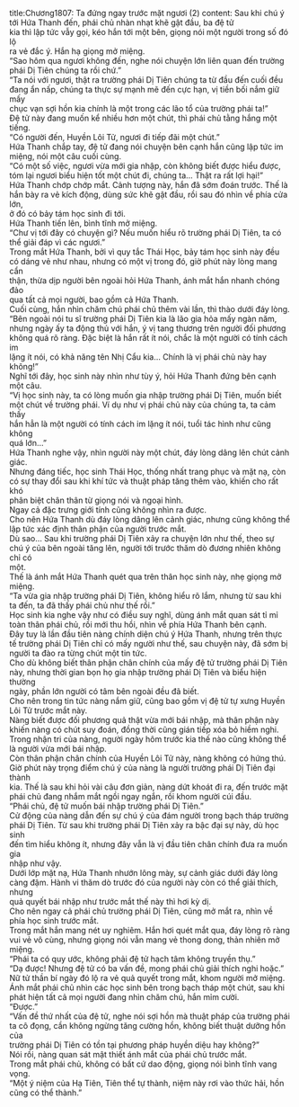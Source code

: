 title:Chương1807: Ta đứng ngay trước mặt ngươi (2)
content:
Sau khi chú ý tới Hứa Thanh đến, phái chủ nhàn nhạt khẽ gật đầu, ba đệ tử<br>kia thì lập tức vẫy gọi, kéo hắn tới một bên, giọng nói một người trong số đó lộ<br>ra vẻ đắc ý. Hắn hạ giọng mở miệng.<br>“Sao hôm qua ngươi không đến, nghe nói chuyện lớn liên quan đến trường<br>phái Dị Tiên chúng ta rồi chứ.”<br>“Ta nói với ngươi, thật ra trường phái Dị Tiên chúng ta từ đầu đến cuối đều<br>đang ẩn nấp, chúng ta thực sự mạnh mẽ đến cực hạn, vị tiền bối nắm giữ mấy<br>chục vạn sợi hồn kia chính là một trong các lão tổ của trường phái ta!”<br>Đệ tử này đang muốn kể nhiều hơn một chút, thì phái chủ tằng hắng một<br>tiếng.<br>“Có người đến, Huyền Lôi Tử, ngươi đi tiếp đãi một chút.”<br>Hứa Thanh chắp tay, đệ tử đang nói chuyện bên cạnh hắn cũng lập tức im<br>miệng, nói một câu cuối cùng.<br>“Có một số việc, ngươi vừa mới gia nhập, còn không biết được hiểu được,<br>tóm lại ngươi biểu hiện tốt một chút đi, chúng ta… Thật ra rất lợi hại!”<br>Hứa Thanh chớp chớp mắt. Cảnh tượng này, hắn đã sớm đoán trước. Thế là<br>hắn bày ra vẻ kích động, dùng sức khẽ gật đầu, rồi sau đó nhìn về phía cửa lớn,<br>ở đó có bảy tám học sinh đi tới.<br>Hứa Thanh tiến lên, bình tĩnh mở miệng.<br>“Chư vị tới đây có chuyện gì? Nếu muốn hiểu rõ trường phái Dị Tiên, ta có<br>thể giải đáp vì các ngươi.”<br>Trong mắt Hứa Thanh, bởi vì quy tắc Thái Học, bảy tám học sinh này đều<br>có dáng vẻ như nhau, nhưng có một vị trong đó, giờ phút này lòng mang cẩn<br>thận, thừa dịp người bên ngoài hỏi Hứa Thanh, ánh mắt hắn nhanh chóng đảo<br>qua tất cả mọi người, bao gồm cả Hứa Thanh.<br>Cuối cùng, hắn nhìn chăm chú phái chủ thêm vài lần, thì thào dưới đáy lòng.<br>“Bên ngoài nói tu sĩ trường phái Dị Tiên kia là lão gia hỏa mấy ngàn năm,<br>nhưng ngày ấy ta động thủ với hắn, ý vị tang thương trên người đối phương<br>không quá rõ ràng. Đặc biệt là hắn rất ít nói, chắc là một người có tính cách im<br>lặng ít nói, có khả năng tên Nhị Cẩu kia… Chính là vị phái chủ này hay<br>không!”<br>Nghĩ tới đây, học sinh này nhìn như tùy ý, hỏi Hứa Thanh đứng bên cạnh<br>một câu.<br>“Vị học sinh này, ta có lòng muốn gia nhập trường phái Dị Tiên, muốn biết<br>một chút về trường phái. Ví dụ như vị phái chủ này của chúng ta, ta cảm thấy<br>hắn hẳn là một người có tính cách im lặng ít nói, tuổi tác hình như cũng không<br>quá lớn…”<br>Hứa Thanh nghe vậy, nhìn người này một chút, đáy lòng dâng lên chút cảnh<br>giác.<br>Nhưng đáng tiếc, học sinh Thái Học, thống nhất trang phục và mặt nạ, còn<br>có sự thay đổi sau khi khí tức và thuật pháp tăng thêm vào, khiến cho rất khó<br>phân biệt chân thân từ giọng nói và ngoại hình.<br>Ngay cả đặc trưng giới tính cũng không nhìn ra được.<br>Cho nên Hứa Thanh dù đáy lòng dâng lên cảnh giác, nhưng cũng không thể<br>lập tức xác định thân phận của người trước mắt.<br>Dù sao… Sau khi trường phái Dị Tiên xảy ra chuyện lớn như thế, theo sự<br>chú ý của bên ngoài tăng lên, người tới trước thăm dò đương nhiên không chỉ có<br>một.<br>Thế là ánh mắt Hứa Thanh quét qua trên thân học sinh này, nhẹ giọng mở<br>miệng.<br>“Ta vừa gia nhập trường phái Dị Tiên, không hiểu rõ lắm, nhưng từ sau khi<br>ta đến, ta đã thấy phái chủ như thế rồi.”<br>Học sinh kia nghe vậy như có điều suy nghĩ, dùng ánh mắt quan sát tỉ mỉ<br>toàn thân phái chủ, rồi mới thu hồi, nhìn về phía Hứa Thanh bên cạnh.<br>Đây tuy là lần đầu tiên nàng chính diện chú ý Hứa Thanh, nhưng trên thực<br>tế trường phái Dị Tiên chỉ có mấy người như thế, sau chuyện này, đã sớm bị<br>người ta đào ra từng chút một tin tức.<br>Cho dù không biết thân phận chân chính của mấy đệ tử trường phái Dị Tiên<br>này, nhưng thời gian bọn họ gia nhập trường phái Dị Tiên và biểu hiện thường<br>ngày, phần lớn người có tâm bên ngoài đều đã biết.<br>Cho nên trong tin tức nàng nắm giữ, cũng bao gồm vị đệ tử tự xưng Huyền<br>Lôi Tử trước mắt này.<br>Nàng biết được đối phương quả thật vừa mới bái nhập, mà thân phận này<br>khiến nàng có chút suy đoán, đồng thời cũng gián tiếp xóa bỏ hiềm nghi.<br>Trong nhận tri của nàng, người ngày hôm trước kia thế nào cũng không thể<br>là người vừa mới bái nhập.<br>Còn thân phận chân chính của Huyền Lôi Tử này, nàng không có hứng thú.<br>Giờ phút này trọng điểm chú ý của nàng là người trường phái Dị Tiên đại thành<br>kia. Thế là sau khi hỏi vài câu đơn giản, nàng dứt khoát đi ra, đến trước mặt<br>phái chủ đang nhắm mắt ngồi ngay ngắn, rồi khom người cúi đầu.<br>“Phái chủ, đệ tử muốn bái nhập trường phái Dị Tiên.”<br>Cử động của nàng dẫn đến sự chú ý của đám người trong bạch tháp trường<br>phái Dị Tiên. Từ sau khi trường phái Dị Tiên xảy ra bậc đại sự này, dù học sinh<br>đến tìm hiểu không ít, nhưng đây vẫn là vị đầu tiên chân chính đưa ra muốn gia<br>nhập như vậy.<br>Dưới lớp mặt nạ, Hứa Thanh nhướn lông mày, sự cảnh giác dưới đáy lòng<br>càng đậm. Hành vi thăm dò trước đó của người này còn có thể giải thích, nhưng<br>quả quyết bái nhập như trước mắt thế này thì hơi kỳ dị.<br>Cho nên ngay cả phái chủ trường phái Dị Tiên, cũng mở mắt ra, nhìn về<br>phía học sinh trước mắt.<br>Trong mắt hắn mang nét uy nghiêm. Hắn hơi quét mắt qua, đáy lòng rõ ràng<br>vui vẻ vô cùng, nhưng giọng nói vẫn mang vẻ thong dong, thản nhiên mở<br>miệng.<br>“Phái ta có quy ước, không phải đệ tử hạch tâm không truyền thụ.”<br>“Dạ được! Nhưng đệ tử có ba vấn đề, mong phái chủ giải thích nghi hoặc.”<br>Nữ tử thần bí ngày đó lộ ra vẻ quả quyết trong mắt, khom người mở miệng.<br>Ánh mắt phái chủ nhìn các học sinh bên trong bạch tháp một chút, sau khi<br>phát hiện tất cả mọi người đang nhìn chăm chú, hắn mỉm cười.<br>“Được.”<br>“Vấn đề thứ nhất của đệ tử, nghe nói sợi hồn mà thuật pháp của trường phái<br>ta cô đọng, cần không ngừng tăng cường hồn, không biết thuật dưỡng hồn của<br>trường phái Dị Tiên có tồn tại phương pháp huyền diệu hay không?”<br>Nói rồi, nàng quan sát mật thiết ánh mắt của phái chủ trước mắt.<br>Trong mắt phái chủ, không có bất cứ dao động, giọng nói bình tĩnh vang<br>vọng.<br>“Một ý niệm của Hạ Tiên, Tiên thể tự thành, niệm này rơi vào thức hải, hồn<br>cũng có thể thành.”